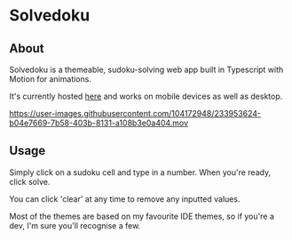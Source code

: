 # Solvedoku

## About
Solvedoku is a themeable, sudoku-solving web app built in Typescript with Motion for animations.

It's currently hosted [here](https://michaeljrossdev.github.io/solvedoku) and works on mobile devices as well as desktop.

https://user-images.githubusercontent.com/104172948/233953624-b04e7669-7b58-403b-8131-a108b3e0a404.mov

## Usage
Simply click on a sudoku cell and type in a number. When you're ready, click solve.

You can click 'clear' at any time to remove any inputted values.

Most of the themes are based on my favourite IDE themes, so if you're a dev, I'm sure you'll recognise a few.
